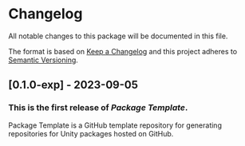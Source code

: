 # Changelog
All notable changes to this package will be documented in this file.

The format is based on [Keep a Changelog](http://keepachangelog.com)
and this project adheres to [Semantic Versioning](http://semver.org).

## [0.1.0-exp] - 2023-09-05
### This is the first release of *Package Template*.
Package Template is a GitHub template repository for generating repositories for Unity packages hosted on GitHub.
